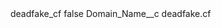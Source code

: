 <?xml version="1.0" encoding="UTF-8"?>
<CustomMetadata xmlns="http://soap.sforce.com/2006/04/metadata" xmlns:xsi="http://www.w3.org/2001/XMLSchema-instance" xmlns:xsd="http://www.w3.org/2001/XMLSchema">
    <label>deadfake_cf</label>
    <protected>false</protected>
    <values>
        <field>Domain_Name__c</field>
        <value xsi:type="xsd:string">deadfake.cf</value>
    </values>
</CustomMetadata>
